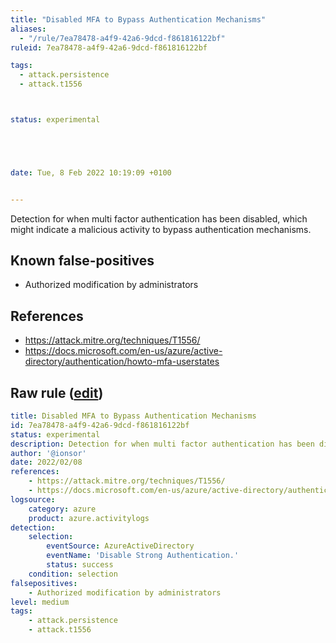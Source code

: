```yaml
---
title: "Disabled MFA to Bypass Authentication Mechanisms"
aliases:
  - "/rule/7ea78478-a4f9-42a6-9dcd-f861816122bf"
ruleid: 7ea78478-a4f9-42a6-9dcd-f861816122bf

tags:
  - attack.persistence
  - attack.t1556



status: experimental





date: Tue, 8 Feb 2022 10:19:09 +0100


---
```


Detection for when multi factor authentication has been disabled, which might indicate a malicious activity to bypass authentication mechanisms.

<!--more-->


## Known false-positives

* Authorized modification by administrators



## References

* https://attack.mitre.org/techniques/T1556/
* https://docs.microsoft.com/en-us/azure/active-directory/authentication/howto-mfa-userstates


## Raw rule ([edit](https://github.com/SigmaHQ/sigma/edit/master/rules/cloud/azure/azure_mfa_disabled.yml))
```yaml
title: Disabled MFA to Bypass Authentication Mechanisms
id: 7ea78478-a4f9-42a6-9dcd-f861816122bf
status: experimental
description: Detection for when multi factor authentication has been disabled, which might indicate a malicious activity to bypass authentication mechanisms.
author: '@ionsor'
date: 2022/02/08
references:
    - https://attack.mitre.org/techniques/T1556/
    - https://docs.microsoft.com/en-us/azure/active-directory/authentication/howto-mfa-userstates
logsource:
    category: azure
    product: azure.activitylogs
detection:
    selection:
        eventSource: AzureActiveDirectory
        eventName: 'Disable Strong Authentication.'
        status: success
    condition: selection
falsepositives:
    - Authorized modification by administrators
level: medium
tags:
    - attack.persistence
    - attack.t1556

```

